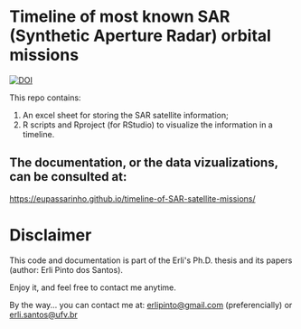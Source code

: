 # Timeline of most known SAR (Synthetic Aperture Radar) orbital missions

[![DOI](https://zenodo.org/badge/593753739.svg)](https://zenodo.org/badge/latestdoi/593753739)

This repo contains:
1) An excel sheet for storing the SAR satellite information;
2) R scripts and Rproject (for RStudio) to visualize the information in a timeline.

## The documentation, or the data vizualizations, can be consulted at:
https://eupassarinho.github.io/timeline-of-SAR-satellite-missions/

# Disclaimer
This code and documentation is part of the Erli's Ph.D. thesis and its papers (author: Erli Pinto dos Santos).

Enjoy it, and feel free to contact me anytime.

By the way... you can contact me at: erlipinto@gmail.com (preferencially) or erli.santos@ufv.br
